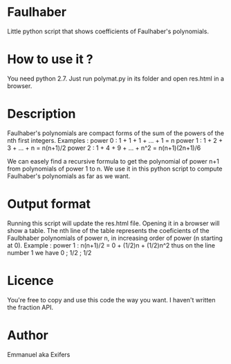 # Faulhaber
Little python script that shows coefficients of Faulhaber's polynomials.

# How to use it ?
You need python 2.7. Just run polymat.py in its folder and open res.html in a browser.

# Description
Faulhaber's polynomials are compact forms of the sum of the powers of the nth first integers.
Examples : 
power 0 : 1 + 1 + 1 + ... + 1 = n
power 1 : 1 + 2 + 3 + ... + n = n(n+1)/2
power 2 : 1 + 4 + 9 + ... + n^2 = n(n+1)(2n+1)/6

We can easely find a recursive formula to get the polynomial of power n+1 from polynomials of power
1 to n. We use it in this python script to compute Faulhaber's polynomials as far as we want.

# Output format
Running this script will update the res.html file. Opening it in a browser will show a table.
The nth line of the table represents the coeficients of the Faulbhaber polynomials of power n,
in increasing order of power (n starting at 0).
Example :
power 1 : n(n+1)/2 = 0 + (1/2)n + (1/2)n^2
thus on the line number 1 we have 0 ; 1/2 ; 1/2

# Licence
You're free to copy and use this code the way you want.
I haven't written the fraction API.

# Author
Emmanuel aka Exifers

